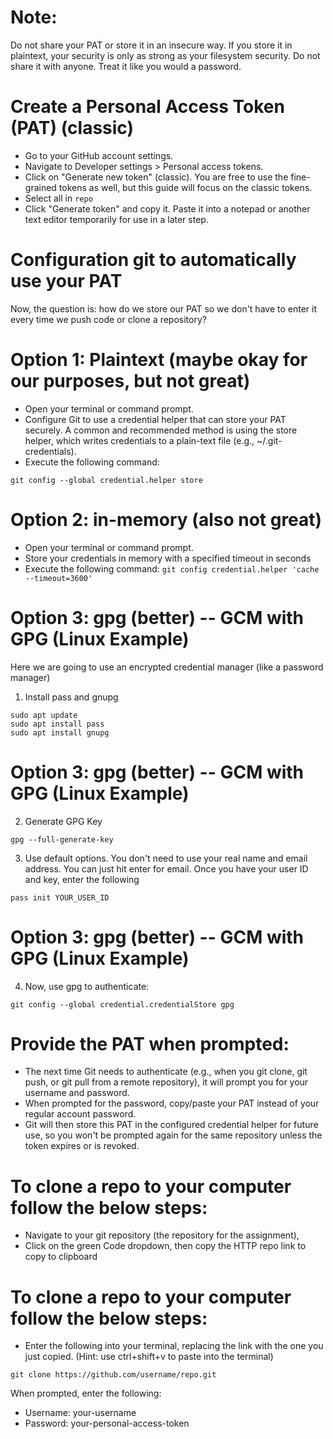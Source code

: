 
# Note:

Do not share your PAT or store it in an insecure way. If you store it in plaintext, your security is only as strong as your filesystem security. Do not share it with anyone. Treat it like you would a password.

# Create a Personal Access Token (PAT) (classic)
- Go to your GitHub account settings.
- Navigate to Developer settings > Personal access tokens.
- Click on "Generate new token" (classic). You are free to use the fine-grained tokens as well, but this guide will focus on the classic tokens.
- Select all in `repo`
- Click "Generate token" and copy it. Paste it into a notepad or another text editor temporarily for use in a later step.

# Configuration git to automatically use your PAT

Now, the question is: how do we store our PAT so we don't have to enter it every time we push code or clone a repository?

# Option 1: Plaintext (maybe okay for our purposes, but not great)

- Open your terminal or command prompt.
- Configure Git to use a credential helper that can store your PAT securely. A common and recommended method is using the store helper, which writes credentials to a plain-text file (e.g., ~/.git-credentials).
- Execute the following command: 
```
git config --global credential.helper store
```

# Option 2: in-memory (also not great)

- Open your terminal or command prompt.
- Store your credentials in memory with a specified timeout in seconds
- Execute the following command: `git config credential.helper 'cache --timeout=3600'`

# Option 3: gpg (better) -- GCM with GPG (Linux Example)

Here we are going to use an encrypted credential manager (like a password manager)

1. Install pass and gnupg
```
sudo apt update
sudo apt install pass
sudo apt install gnupg
```

# Option 3: gpg (better) -- GCM with GPG (Linux Example)

2.  Generate GPG Key
```
gpg --full-generate-key
```
3. Use default options. You don't need to use your real name and email address. You can just hit enter for email. Once you have your user ID and key, enter the following
```
pass init YOUR_USER_ID
```

# Option 3: gpg (better) -- GCM with GPG (Linux Example)

4. Now, use gpg to authenticate:
```
git config --global credential.credentialStore gpg
```

# Provide the PAT when prompted:

- The next time Git needs to authenticate (e.g., when you git clone, git push, or git pull from a remote repository), it will prompt you for your username and password.
- When prompted for the password, copy/paste your PAT instead of your regular account password.
- Git will then store this PAT in the configured credential helper for future use, so you won't be prompted again for the same repository unless the token expires or is revoked.

# To clone a repo to your computer follow the below steps:

- Navigate to your git repository (the repository for the assignment), 
- Click on the green Code dropdown, then copy the HTTP repo link to copy to clipboard

# To clone a repo to your computer follow the below steps:

- Enter the following into your terminal, replacing the link with the one you just copied. (Hint: use ctrl+shift+v to paste into the terminal)
```
git clone https://github.com/username/repo.git
```
When prompted, enter the following:
- Username: your-username
- Password: your-personal-access-token